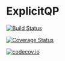 # ExplicitQP

[![Build Status](https://travis-ci.org/rdeits/ExplicitQP.jl.svg?branch=master)](https://travis-ci.org/rdeits/ExplicitQP.jl)

[![Coverage Status](https://coveralls.io/repos/rdeits/ExplicitQP.jl/badge.svg?branch=master&service=github)](https://coveralls.io/github/rdeits/ExplicitQP.jl?branch=master)

[![codecov.io](http://codecov.io/github/rdeits/ExplicitQP.jl/coverage.svg?branch=master)](http://codecov.io/github/rdeits/ExplicitQP.jl?branch=master)
